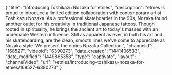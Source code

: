 {
    "title": "Introducing Toshikazu Nozaka for etnies",
    "description": "etnies is proud to introduce a limited edition collaboration with contemporary artist Toshikazu Nozaka. As a professional skateboarder in the 90s, Nozaka found another outlet for his creativity in traditional Japanese tattoos. Though rooted in spirituality, he brings the ancient art to today's masses with an undeniable Western influence. Still as apparent as ever, in both his art and his skateboarding, are the clean, smooth lines we've come to appreciate as Nozaka style. We present the etnies Nozaka Collection.",
    "channelid": "168527",
    "videoid": "6390273",
    "date_created": "1441406533",
    "date_modified": "1449865358",
    "type": "captivate",
    "layout": "channelVideo",
    "url": "\/etnies\/introducing-toshikazu-nozaka-for-etnies\/168527-6390273"
}